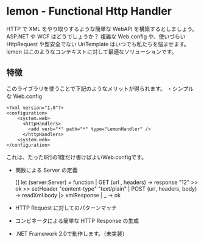 ﻿lemon - Functional Http Handler
===

HTTP で XML をやり取りするような簡単な WebAPI を構築するとしましょう。
ASP.NET や WCF はどうでしょうか？
複雑な Web.config や、使いづらい HttpRequest や型安全でない UriTemplate はいつでも私たちを悩ませます。
lemon はこのようなコンテキストに対して最適なソリューションです。

特徴
---
このライブラリを使うことで下記のようなメリットが得られます。
・シンプルな Web.config

    <?xml version="1.0"?>
    <configuration>
        <system.web>
          <httpHandlers>
            <add verb="*" path="*" type="LemonHandler" />
          </httpHandlers>
        <system.web>
    </configuration>
これは、たった8行の1度だけ書けばよいWeb.configです。

* 関数による Server の定義

    [<Export>]
    let (server:Server) = function
      | GET (url , headers) -> response "12" >> ok >> setHeader "content-type" "text/plain"
      | POST (url, headers, body) -> readXml body |> xmlResponse
      | _ -> ok

* HTTP Request に対してのパターンマッチ
* コンビネータによる簡単な HTTP Response の生成
* .NET Framework 2.0で動作します。（未実装）
